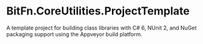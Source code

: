BitFn.CoreUtilities.ProjectTemplate
======
A template project for building class libraries with C# 6, NUnit 2, and NuGet packaging support using the Appveyor build platform.
